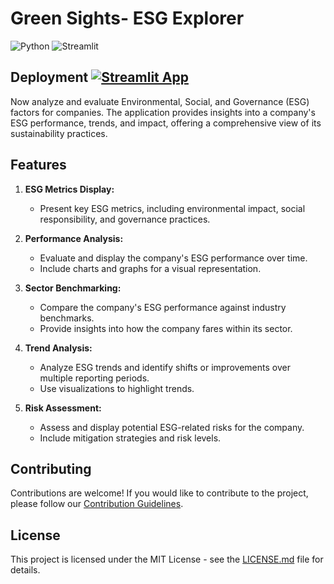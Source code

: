# Green Sights- ESG Explorer

![Python](https://img.shields.io/badge/python-3670A0?style=for-the-badge&logo=python&logoColor=ffdd54)
![Streamlit](https://img.shields.io/badge/Streamlit-FF4B4B.svg?style=for-the-badge&logo=Streamlit&logoColor=white)
## Deployment  [![Streamlit App](https://static.streamlit.io/badges/streamlit_badge_black_white.svg)](https://greensights.streamlit.app/)



Now analyze and evaluate Environmental, Social, and Governance (ESG) factors for companies. The application provides insights into a company's ESG performance, trends, and impact, offering a comprehensive view of its sustainability practices.

## Features

1. **ESG Metrics Display:**
   - Present key ESG metrics, including environmental impact, social responsibility, and governance practices.

2. **Performance Analysis:**
   - Evaluate and display the company's ESG performance over time.
   - Include charts and graphs for a visual representation.

3. **Sector Benchmarking:**
   - Compare the company's ESG performance against industry benchmarks.
   - Provide insights into how the company fares within its sector.

4. **Trend Analysis:**
   - Analyze ESG trends and identify shifts or improvements over multiple reporting periods.
   - Use visualizations to highlight trends.

5. **Risk Assessment:**
   - Assess and display potential ESG-related risks for the company.
   - Include mitigation strategies and risk levels.


## Contributing

Contributions are welcome! If you would like to contribute to the project, please follow our [Contribution Guidelines](CONTRIBUTING.md).

## License

This project is licensed under the MIT License - see the [LICENSE.md](LICENSE.md) file for details.

